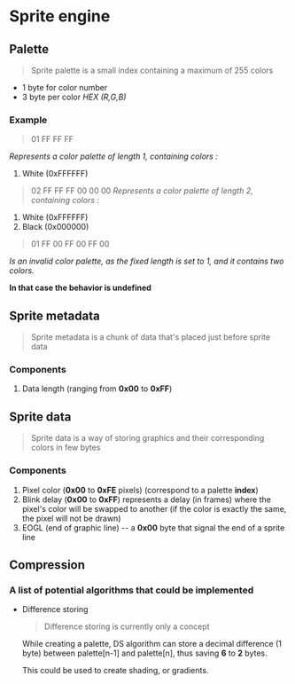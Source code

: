 # Sprite engine

## Palette

> Sprite palette is a small index containing a maximum of 255 colors
- 1 byte for color number
- 3 byte per color *HEX (R,G,B)*

### Example
> 01 FF FF FF

*Represents a color palette of length 1, containing colors :*
1) White (0xFFFFFF)
> 02 FF FF FF 00 00 00
*Represents a color palette of length 2, containing colors :*
1) White (0xFFFFFF)
2) Black (0x000000)
> 01 FF 00 FF 00 FF 00

*Is an invalid color palette, as the fixed length is set to 1, and it contains two colors.*

**In that case the behavior is undefined**

## Sprite metadata

> Sprite metadata is a chunk of data that's placed just before sprite data

### Components
1) Data length (ranging from **0x00** to **0xFF**)

## Sprite data

> Sprite data is a way of storing graphics and their corresponding colors in few bytes

### Components

1) Pixel color (**0x00** to **0xFE** pixels) (correspond to a palette **index**)
2) Blink delay (**0x00** to **0xFF**) represents a delay (in frames) where the pixel's color will be swapped to another (if the color is exactly the same, the pixel will not be drawn)
3) EOGL (end of graphic line) -- a **0x00** byte that signal the end of a sprite line

## Compression

### A list of potential algorithms that could be implemented

- Difference storing

    > Difference storing is currently only a concept

    While creating a palette, DS algorithm can store a decimal difference (1 byte) between palette[n-1] and palette[n], thus saving **6** to **2** bytes.

    This could be used to create shading, or gradients.